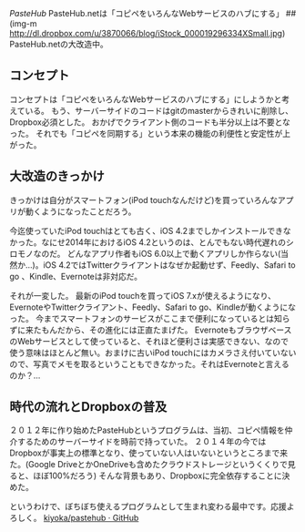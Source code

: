 *PasteHub* PasteHub.netは「コピペをいろんなWebサービスのハブにする」
 ##(img-m http://dl.dropbox.com/u/3870066/blog/iStock_000019296334XSmall.jpg)
PasteHub.netの大改造中。

## コンセプト
コンセプトは「コピペをいろんなWebサービスのハブにする」にしようかと考えている。
もう、サーバーサイドのコードはgitのmasterからきれいに削除し、Dropbox必須とした。
おかげでクライアント側のコードも半分以上は不要となった。
それでも「コピペを同期する」という本来の機能の利便性と安定性が上がった。

## 大改造のきっかけ
きっかけは自分がスマートフォン(iPod touchなんだけど)を買っていろんなアプリが動くようになったことだろう。

今迄使っていたiPod touchはとても古く、iOS 4.2までしかインストールできなかった。なにせ2014年におけるiOS 4.2というのは、とんでもない時代遅れのシロモノなのだ。
どんなアプリ作者もiOS 6.0以上で動くアプリしか作らない(当然か…)。iOS 4.2ではTwitterクライアントはなぜか起動せず、Feedly、Safari to go 、Kindle、Evernoteは非対応だ。

それが一変した。
最新のiPod touchを買ってiOS 7.xが使えるようになり、EvernoteやTwitterクライアント、Feedly、Safari to go、Kindleが動くようになった。
今までスマートフォンのサービスがここまで便利になっているとは知らずに来たもんだから、その進化には正直たまげた。
EvernoteもブラウザベースのWebサービスとして使っていると、それほど便利さは実感できない、なので使う意味はほとんど無い。おまけに古いiPod touchにはカメラさえ付いていないので、写真でメモを取るということもできなかった。それはEvernoteと言えるのか？…

## 時代の流れとDropboxの普及
２０１２年に作り始めたPasteHubというプログラムは、当初、コピペ情報を仲介するためのサーバーサイドを時前で持っていた。
２０１４年の今ではDropboxが事実上の標準となり、使っていない人はいないというところまで来た。(Google DriveとかOneDriveも含めたクラウドストレージというくくりで見ると、ほぼ100%だろう)
そんな背景もあり、Dropboxに完全依存することに決めた。

というわけで、ぼちぼち使えるプログラムとして生まれ変わる最中です。応援よろしく。
 [kiyoka/pastehub · GitHub](http://github.com/kiyoka/pastehub)
